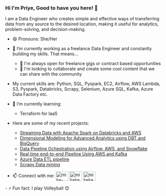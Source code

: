 ### Hi I'm Priye, Good to have you here! 👋

I am a Data Engineer who creates simple and effective ways of transferring data from any source to the desired location, making it useful for analytics, problem-solving, and decision-making.

- 😄 Pronouns: She/Her

- 🔭 I’m currently working as a freelance Data Engineer and constantly building my skills. That means...
    * 👯 I'm always open for freelance gigs or contract based opportunities
    * 💬 I'm looking to collaborate and create some cool content that we can share with the community

- My current skills are:
Python, SQL, Pyspark, EC2, Airflow, AWS Lambda, S3, Pyspark, Databricks, Scrapy, Selenium, Azure SQL, Kafka, Azure Data Factory etc.


- 🌱 I’m currently learning:
    * Terraform for IaaS


- Here are some of my recent projects:
  * <a href="https://github.com/priye-1/Streaming_Data_ETL_with_Apache_Spark_on_Databricks">Streaming Data with Apache Spark on Databricks and AWS</a>
  * <a href="https://github.com/priye-1/OLAP_Dimensional_Modeling_for_Advanced_Analytics/tree/master">Dimensional Modeling for Advanced Analytics using DBT and BigQuery</a>
  * <a href="https://github.com/priye-1/airflow_data_pipeline">Data Pipeline Ochestration using Airflow, AWS, and Snowflake</a>
  * <a href="https://github.com/priye-1/Real_time_End_to_End_Pipeline_using_Kafka">Real time end-to-end Pipeline Using AWS and Kafka</a>
  * <a href="https://github.com/priye-1/Azure_Data_ETL_pipeline">Azure Data ETL pipeline</a>
  * <a href="https://github.com/priye-1/scrapy-data-mining">Scrapy Data mining</a>


- 📫 Connect with me: <a href="https://www.linkedin.com/in/tamunopriye-dagogo-george-191175167/" target="blank"><img align="center" src="https://raw.githubusercontent.com/rahuldkjain/github-profile-readme-generator/master/src/images/icons/Social/linked-in-alt.svg" alt="mike-houngbadji" height="30" width="40" /></a>
<a href="https://twitter.com/priye__" target="blank"><img align="center" src="https://raw.githubusercontent.com/rahuldkjain/github-profile-readme-generator/master/src/images/icons/Social/twitter.svg" alt="mikekenneth77" height="30" width="40" /></a>
<a href="https://www.leetcode.com/priye__" target="blank"><img align="center" src="https://raw.githubusercontent.com/rahuldkjain/github-profile-readme-generator/master/src/images/icons/Social/leet-code.svg" alt="mikekenneth77" height="30" width="40" /></a>
</p>
- ⚡ Fun fact: I play Volleyball 😊

